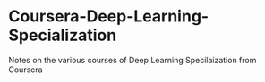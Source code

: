 # Coursera-Deep-Learning-Specialization
Notes on the various courses of Deep Learning Specilaization from Coursera
